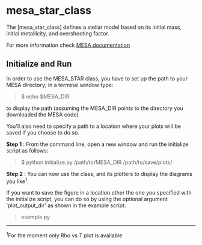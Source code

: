 # mesa_star_class
The [mesa_star_class] defines a stellar model based on its initial mass, initial metallicity, and overshooting factor.

For more information check [MESA documentation](http://mesa.sourceforge.net/)


## Initialize and Run
In order to use the MESA_STAR class, you have to set up the path
to your MESA directory; in a terminal window type:
  > $ echo $MESA_DIR

to display the path (assuming the MESA_DIR points to the directory you
downloaded the MESA code)


You'll also need to specify a path to a location where your plots will be
saved if you choose to do so.

**Step 1** : From the command line, open a new window and run the initialize
script as follows:

  > $ python initialize.py /path/to/MESA_DIR /path/to/save/plots/


**Step 2** : You can now use the class, and its plotters to display the diagrams
you like<sup>1</sup>.

If you want to save the figure in a location other the one you specified with
the initialize script, you can do so by using the optional argument
'plot_output_dir' as shown in the example script:

  > example.py

---
<sup>1</sup>For the moment only Rho vs T plot is available
